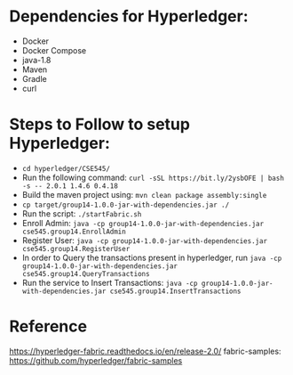 # Dependencies for Hyperledger:
- Docker
- Docker Compose
- java-1.8
- Maven
- Gradle
- curl

# Steps to Follow to setup Hyperledger:
- `cd hyperledger/CSE545/`
- Run the following command: `curl -sSL https://bit.ly/2ysbOFE | bash -s -- 2.0.1 1.4.6 0.4.18`
- Build the maven project using: `mvn clean package assembly:single`
- `cp target/group14-1.0.0-jar-with-dependencies.jar ./`
- Run the script: `./startFabric.sh`
- Enroll Admin: `java -cp group14-1.0.0-jar-with-dependencies.jar cse545.group14.EnrollAdmin`
- Register User: `java -cp group14-1.0.0-jar-with-dependencies.jar cse545.group14.RegisterUser`
- In order to Query the transactions present in hyperledger, run `java -cp group14-1.0.0-jar-with-dependencies.jar cse545.group14.QueryTransactions`
- Run the service to Insert Transactions: `java -cp group14-1.0.0-jar-with-dependencies.jar cse545.group14.InsertTransactions`

# Reference
https://hyperledger-fabric.readthedocs.io/en/release-2.0/
fabric-samples: https://github.com/hyperledger/fabric-samples
